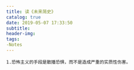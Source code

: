 ```yaml
---
title: 读《未来简史》
catalog: true
date: 2019-05-07 17:33:50
subtitle:
header-img:
tags:
-Notes
---
```

    1.恐怖主义的手段是散播恐惧，而不是造成严重的实质性伤害。
